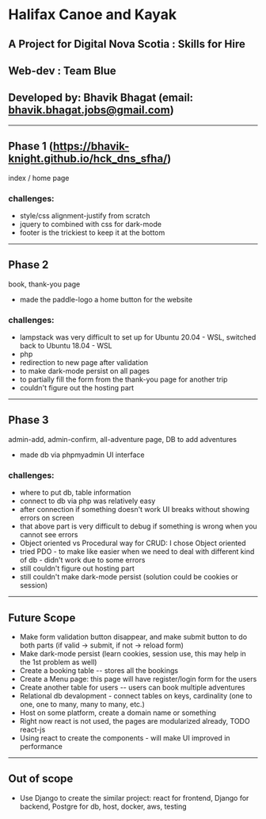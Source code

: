 # Halifax Canoe and Kayak

## A Project for Digital Nova Scotia : Skills for Hire
## Web-dev : Team Blue

## Developed by: Bhavik Bhagat (email: bhavik.bhagat.jobs@gmail.com)

---

## Phase 1 (https://bhavik-knight.github.io/hck_dns_sfha/)
index / home page
### challenges:
- style/css alignment-justify from scratch
- jquery to combined with css for dark-mode
- footer is the trickiest to keep it at the bottom
---

## Phase 2
book, thank-you page

- made the paddle-logo a home button for the website
### challenges:
- lampstack was very difficult to set up for Ubuntu 20.04 - WSL, switched back to Ubuntu 18.04 - WSL
- php
- redirection to new page after validation
- to make dark-mode persist on all pages
- to partially fill the form from the thank-you page for another trip
- couldn't figure out the hosting part

---

## Phase 3
admin-add, admin-confirm, all-adventure page, DB to add adventures

- made db via phpmyadmin UI interface
### challenges:
- where to put db, table information
- connect to db via php was relatively easy
- after connection if something doesn't work UI breaks without showing errors on screen
- that above part is very difficult to debug if something is wrong when you cannot see errors
- Object oriented vs Procedural way for CRUD: I chose Object oriented
- tried PDO - to make like easier when we need to deal with different kind of db - didn't work due to some errors
- still couldn't figure out hosting part
- still couldn't make dark-mode persist (solution could be cookies or session)

---

## Future Scope
- Make form validation button disappear, and make submit button to do both parts (if valid -> submit, if not -> reload form)
- Make dark-mode persist (learn cookies, session use, this may help in the 1st problem as well)
- Create a booking table -- stores all the bookings
- Create a Menu page: this page will have register/login form for the users
- Create another table for users -- users can book multiple adventures
- Relational db devalopment - connect tables on keys, cardinality (one to one, one to many, many to many, etc.)
- Host on some platform, create a domain name or something
- Right now react is not used, the pages are modularized already, TODO react-js
- Using react to create the components - will make UI improved in performance

---

## Out of scope
- Use Django to create the similar project: react for frontend, Django for backend, Postgre for db, host, docker, aws, testing
